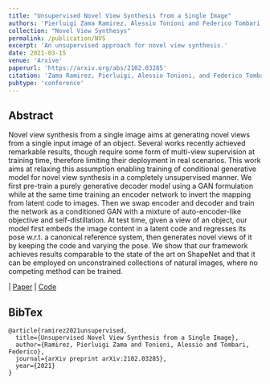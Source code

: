 ```yaml
---
title: "Unsupervised Novel View Synthesis from a Single Image"
authors: 'Pierluigi Zama Ramirez, Alessio Tonioni and Federico Tombari'
collection: "Novel View Synthesys"
permalink: /publication/NVS
excerpt: 'An unsupervised approach for novel view synthesis.'
date: 2021-03-15
venue: 'Arxive'
paperurl: 'https://arxiv.org/abs/2102.03285'
citation: 'Zama Ramirez, Pierluigi, Alessio Tonioni, and Federico Tombari. "Unsupervised Novel View Synthesis from a Single Image." arXiv preprint arXiv:2102.03285 (2021).'
pubtype: 'conference'
---
```


## Abstract

Novel view synthesis from a single image aims at generating novel views from a single input image of an object. Several works recently achieved remarkable results, though require some form of multi-view supervision at training time, therefore limiting their deployment in real scenarios. This work aims at relaxing this assumption enabling training of conditional generative model for novel view synthesis in a completely unsupervised manner. We first pre-train a purely generative decoder model using a GAN formulation while at the same time training an encoder network to invert the mapping from latent code to images. Then we swap encoder and decoder and train the network as a conditioned GAN with a mixture of auto-encoder-like objective and self-distillation. At test time, given a view of an object, our model first embeds the image content in a latent code and regresses its pose w.r.t. a canonical reference system, then generates novel views of it by keeping the code and varying the pose. We show that our framework achieves results comparable to the state of the art on ShapeNet and that it can be employed on unconstrained collections of natural images, where no competing method can be trained. 

| [Paper](https://arxiv.org/abs/2102.03285) | [Code](https://github.com/google-research/novel-view-synthesis-from-unlabeled-data)

## BibTex 

```
@article{ramirez2021unsupervised,
  title={Unsupervised Novel View Synthesis from a Single Image},
  author={Ramirez, Pierluigi Zama and Tonioni, Alessio and Tombari, Federico},
  journal={arXiv preprint arXiv:2102.03285},
  year={2021}
}
```
